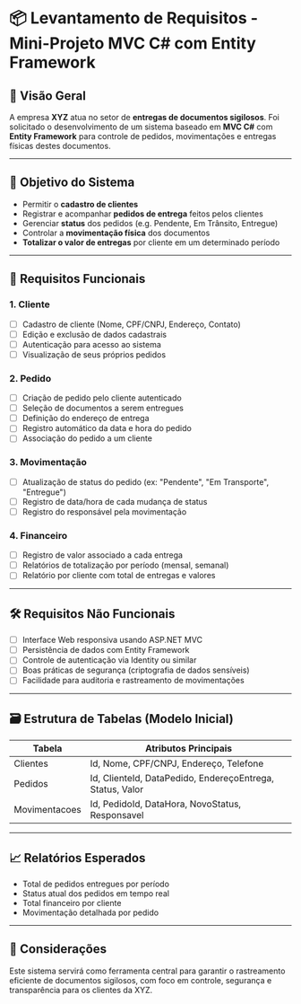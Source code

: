 # 📦 Levantamento de Requisitos - Mini-Projeto MVC C# com Entity Framework

## 🏢 Visão Geral
A empresa **XYZ** atua no setor de **entregas de documentos sigilosos**. Foi solicitado o desenvolvimento de um sistema baseado em **MVC C#** com **Entity Framework** para controle de pedidos, movimentações e entregas físicas destes documentos.

---

## 🎯 Objetivo do Sistema
- Permitir o **cadastro de clientes**
- Registrar e acompanhar **pedidos de entrega** feitos pelos clientes
- Gerenciar **status** dos pedidos (e.g. Pendente, Em Trânsito, Entregue)
- Controlar a **movimentação física** dos documentos
- **Totalizar o valor de entregas** por cliente em um determinado período

---

## 🧱 Requisitos Funcionais

### 1. Cliente
- [ ] Cadastro de cliente (Nome, CPF/CNPJ, Endereço, Contato)
- [ ] Edição e exclusão de dados cadastrais
- [ ] Autenticação para acesso ao sistema
- [ ] Visualização de seus próprios pedidos

### 2. Pedido
- [ ] Criação de pedido pelo cliente autenticado
- [ ] Seleção de documentos a serem entregues
- [ ] Definição do endereço de entrega
- [ ] Registro automático da data e hora do pedido
- [ ] Associação do pedido a um cliente

### 3. Movimentação
- [ ] Atualização de status do pedido (ex: "Pendente", "Em Transporte", "Entregue")
- [ ] Registro de data/hora de cada mudança de status
- [ ] Registro do responsável pela movimentação

### 4. Financeiro
- [ ] Registro de valor associado a cada entrega
- [ ] Relatórios de totalização por período (mensal, semanal)
- [ ] Relatório por cliente com total de entregas e valores

---

## 🛠️ Requisitos Não Funcionais
- [ ] Interface Web responsiva usando ASP.NET MVC
- [ ] Persistência de dados com Entity Framework
- [ ] Controle de autenticação via Identity ou similar
- [ ] Boas práticas de segurança (criptografia de dados sensíveis)
- [ ] Facilidade para auditoria e rastreamento de movimentações

---

## 🗃️ Estrutura de Tabelas (Modelo Inicial)
| Tabela       | Atributos Principais                                                |
|--------------|---------------------------------------------------------------------|
| Clientes     | Id, Nome, CPF/CNPJ, Endereço, Telefone                              |
| Pedidos      | Id, ClienteId, DataPedido, EndereçoEntrega, Status, Valor           |
| Movimentacoes| Id, PedidoId, DataHora, NovoStatus, Responsavel                     |

---

## 📈 Relatórios Esperados
- Total de pedidos entregues por período
- Status atual dos pedidos em tempo real
- Total financeiro por cliente
- Movimentação detalhada por pedido

---

## 🚀 Considerações
Este sistema servirá como ferramenta central para garantir o rastreamento eficiente de documentos sigilosos, com foco em controle, segurança e transparência para os clientes da XYZ.
 
